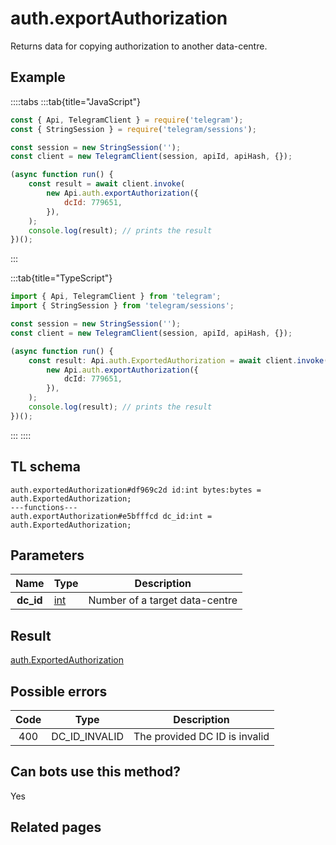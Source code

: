 # auth.exportAuthorization

Returns data for copying authorization to another data-centre.

## Example

::::tabs
:::tab{title="JavaScript"}

```js
const { Api, TelegramClient } = require('telegram');
const { StringSession } = require('telegram/sessions');

const session = new StringSession('');
const client = new TelegramClient(session, apiId, apiHash, {});

(async function run() {
    const result = await client.invoke(
        new Api.auth.exportAuthorization({
            dcId: 779651,
        }),
    );
    console.log(result); // prints the result
})();
```

:::

:::tab{title="TypeScript"}

```ts
import { Api, TelegramClient } from 'telegram';
import { StringSession } from 'telegram/sessions';

const session = new StringSession('');
const client = new TelegramClient(session, apiId, apiHash, {});

(async function run() {
    const result: Api.auth.ExportedAuthorization = await client.invoke(
        new Api.auth.exportAuthorization({
            dcId: 779651,
        }),
    );
    console.log(result); // prints the result
})();
```

:::
::::

## TL schema

```
auth.exportedAuthorization#df969c2d id:int bytes:bytes = auth.ExportedAuthorization;
---functions---
auth.exportAuthorization#e5bfffcd dc_id:int = auth.ExportedAuthorization;
```

## Parameters

|   Name    | Type                                      | Description                    |
| :-------: | ----------------------------------------- | ------------------------------ |
| **dc_id** | [int](https://core.telegram.org/type/int) | Number of a target data-centre |

## Result

[auth.ExportedAuthorization](https://core.telegram.org/type/auth.ExportedAuthorization)

## Possible errors

| Code | Type          | Description                   |
| :--: | ------------- | ----------------------------- |
| 400  | DC_ID_INVALID | The provided DC ID is invalid |

## Can bots use this method?

Yes

## Related pages
